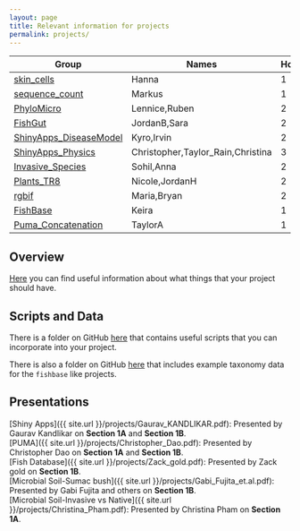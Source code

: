 ```yaml
---
layout: page
title: Relevant information for projects
permalink: projects/
---
```


Group | Names | HowMany |    
| --- | ---| --- |  
[skin_cells](https://github.com/hamarkovic/Microridge_Curviness_Analysis.git) | Hanna | 1 |  
[sequence_count](https://github.com/markusmin/Primer-design-for-dummies.git) | Markus | 1 |  
[PhyloMicro](https://github.com/lennicec/CspilurusMicrobiome_EEB177Project.git) | Lennice,Ruben | 2 |     
[FishGut](https://github.com/j4100briggs/Fish-Gut-dataProject199.git) | JordanB,Sara | 2 |  
[ShinyApps_DiseaseModel](https://github.com/irv-irv/Infectious_Disease_Shiny_Project) | Kyro,Irvin | 2 |  
[ShinyApps_Physics](https://github.com/cdecesaris/C177-Final-Project) | Christopher,Taylor_Rain,Christina | 3 |     
[Invasive_Species](https://github.com/acw414/Project.git) | Sohil,Anna | 2 |  
[Plants_TR8](https://github.com/jordannholmes/FinalProject.git) | Nicole,JordanH | 2 |  
[rgbif](https://github.com/Bryanc30/FishBase-Project-MB.git) | Maria,Bryan | 2 |  
[FishBase](https://github.com/ksmonuki/fish-stuff.git) | Keira | 1 |  
[Puma_Concatenation](https://github.com/teebrooke/Final-Project.git) | TaylorA | 1 |      

## Overview

[Here](https://github.com/pceeb/UCLA_Spring_2019/blob/master/Term_project/Term_project_overview.md) you can find 
useful information about what things that your project should have.  


## Scripts and Data

There is a folder on GitHub [here](https://github.com/pceeb/UCLA_Spring_2019/tree/master/Term_project/Example_scripts) that contains useful scripts that you can incorporate into your project.

There is also a folder on GitHub [here](https://github.com/pceeb/UCLA_Spring_2019/tree/master/Term_project/Example_data) that includes example taxonomy data for the `fishbase` like projects.

## Presentations
[Shiny Apps]({{ site.url }}/projects/Gaurav_KANDLIKAR.pdf): Presented by Gaurav Kandlikar on **Section 1A** and **Section 1B**.  
[PUMA]({{ site.url }}/projects/Christopher_Dao.pdf): Presented by Christopher Dao on **Section 1A** and **Section 1B**.      
[Fish Database]({{ site.url }}/projects/Zack_gold.pdf): Presented by Zack gold on **Section 1B**.  
[Microbial Soil-Sumac bush]({{ site.url }}/projects/Gabi_Fujita_et.al.pdf): Presented by Gabi Fujita and others on **Section 1B**.    
[Microbial Soil-Invasive vs Native]({{ site.url }}/projects/Christina_Pham.pdf): Presented by Christina Pham on **Section 1A**.  

